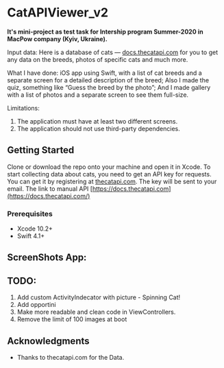 # CatAPIViewer_v2
**It's mini-project as test task for Intership program Summer-2020 in MacPow company (Kyiv, Ukraine).**

Input data:
Here is a database of cats — [docs.thecatapi.com](https://docs.thecatapi.com) for you to get any data on the breeds, photos of specific cats and much more.

What I have done:  iOS app using Swift, with a list of cat breeds and a separate screen for a detailed description of the breed;
Also I made the quiz, something like “Guess the breed by the photo”;
And I made gallery with a list of photos and a separate screen to see them full-size.

Limitations:

1. The application must have at least two different screens.
2. The application should not use third-party dependencies.

## Getting Started

Clone or download the repo onto your machine and open it in Xcode.
To start collecting data about cats, you need to get an API key for requests. 
You can get it by registering at [thecatapi.com](https://thecatapi.com/signup). The key will be sent to your email.
The link to manual API [https://docs.thecatapi.com](https://docs.thecatapi.com/)

### Prerequisites

* Xcode 10.2+
* Swift 4.1+

## ScreenShots App:
[](https://github.com/alexeysur/CatAPIViewer_v2/tree/develop/CatAPIViewer/ScreenShots/1.png)

## TODO:
1. Add custom ActivityIndecator with picture - Spinning Cat!
3. Add opportini
5. Make more readable and clean code in ViewControllers.
6. Remove the limit of 100 images at boot 


## Acknowledgments

* Thanks to thecatapi.com for the Data.
